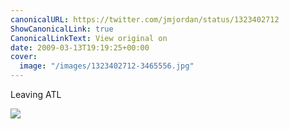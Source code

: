 ```yaml
---
canonicalURL: https://twitter.com/jmjordan/status/1323402712
ShowCanonicalLink: true
CanonicalLinkText: View original on
date: 2009-03-13T19:19:25+00:00
cover:
  image: "/images/1323402712-3465556.jpg"
---
```

Leaving ATL

![](/images/1323402712-3465556.jpg)